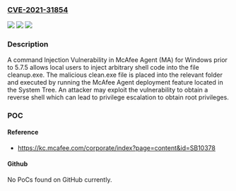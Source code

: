 ### [CVE-2021-31854](https://cve.mitre.org/cgi-bin/cvename.cgi?name=CVE-2021-31854)
![](https://img.shields.io/static/v1?label=Product&message=McAfee%20Agent%20for%20Windows&color=blue)
![](https://img.shields.io/static/v1?label=Version&message=%3C%205.7.5%20&color=brighgreen)
![](https://img.shields.io/static/v1?label=Vulnerability&message=CWE-94%3A%20Improper%20Control%20of%20Generation%20of%20Code%20('Code%20Injection')&color=brighgreen)

### Description

A command Injection Vulnerability in McAfee Agent (MA) for Windows prior to 5.7.5 allows local users to inject arbitrary shell code into the file cleanup.exe. The malicious clean.exe file is placed into the relevant folder and executed by running the McAfee Agent deployment feature located in the System Tree. An attacker may exploit the vulnerability to obtain a reverse shell which can lead to privilege escalation to obtain root privileges.

### POC

#### Reference
- https://kc.mcafee.com/corporate/index?page=content&id=SB10378

#### Github
No PoCs found on GitHub currently.


